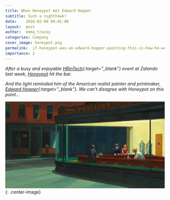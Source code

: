 ```yaml
---
title: When Honeypot met Edward Hopper
subtitle: Such a nighthawk!
date:    2016-02-09 09:01:00
layout:  post
author:  emma_tracey
categories: Company
cover_image: honeypot.png
permalink:  if-honeypot-was-an-edward-hopper-painting-this-is-how-he-would-look/
importance: 2
---
```


*After a busy and enjoyable [HRinTech][2]{:target="_blank"} event at Zalando last week, [Honeypot][3] hit the bar.* 


*And the light reminded him of the American realist painter and printmaker, [Edward Hopper][1]{:target="_blank"}. We can't disagree with Honeypot on this point...*

![honeypot-berlin](/assets/images/nighthawks_by_edward_hopper_1942.jpg){: .center-image}

[1]: https://www.facebook.com/media/set/?set=a.1682079248734707.1073741829.1656447314631234&type=3 
[2]: https://www.honeypot.io/
[3]: https://en.wikipedia.org/wiki/Edward_Hopper